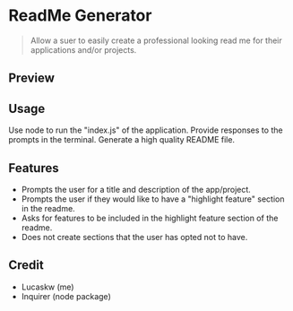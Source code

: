 # ReadMe Generator
> Allow a suer to easily create a professional looking read me for their applications and/or projects.
## Preview
## Usage
Use node to run the "index.js" of the application.   Provide responses to the prompts in the terminal.    Generate a high quality README file.
## Features
- Prompts the user for a title and description of the app/project.
- Prompts the user if they would like to have a "highlight feature" section in the readme.
- Asks for features to be included in the highlight feature section of the readme.
- Does not create sections that the user has opted not to have.
## Credit
- Lucaskw (me)
- Inquirer (node package)
